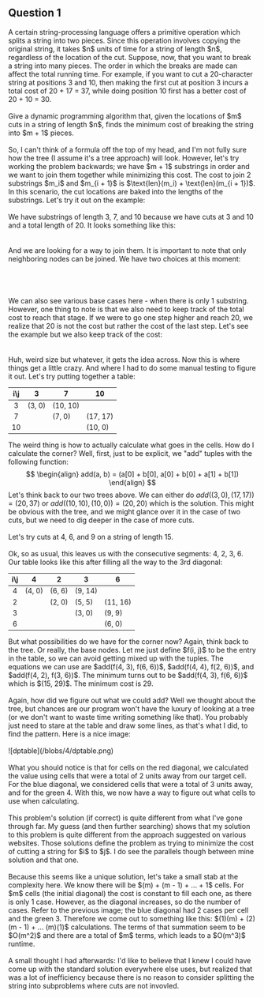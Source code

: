 <!-- markdownlint-disable MD041 -->
## Question 1

<p>
A certain string-processing language offers a primitive operation which splits a
string into two pieces. Since this operation involves copying the original string,
it takes $n$ units of time for a string of length $n$, regardless of the location
of the cut. Suppose, now, that you want to break a string into many pieces. The order
in which the breaks are made can affect the total running time. For example, if
you want to cut a 20-character string at positions 3 and 10, then making the first
cut at position 3 incurs a total cost of 20 + 17 = 37, while doing position 10 first
has a better cost of 20 + 10 = 30.
<br />
<br />
Give a dynamic programming algorithm that, given the locations of $m$ cuts in a string
of length $n$, finds the minimum cost of breaking the string into $m + 1$ pieces.
<br />
<br />
So, I can't think of a formula off the top of my head, and I'm not fully sure how
the tree (I assume it's a tree approach) will look. However, let's try working the
problem backwards; we have $m + 1$ substrings in order and we want to join them together
while minimizing this cost. The cost to join 2 substrings $m_i$ and $m_{i + 1}$ is
$\text{len}(m_i) + \text{len}(m_{i + 1})$. In this scenario, the cut locations are
baked into the lengths of the substrings. Let's try it out on the example:
<br />
<br />
We have substrings of length 3, 7, and 10 because we have cuts at 3 and 10 and a
total length of 20. It looks something like this:
<br />
<br />
<script type="text/tikz">
  \begin{tikzpicture}[nodes={draw, circle, minimum size=0.75cm}, ->]
    \node (a) {3};
    \node [right of = a] (b) {7};
    \node [right of = b] (c) {10};
  \end{tikzpicture}
</script>
<br />
And we are looking for a way to join them. It is important to note that only neighboring
nodes can be joined. We have two choices at this moment:
<br />
<br />
<script type="text/tikz">
  \begin{tikzpicture}[nodes={draw, circle, minimum size=0.75cm}, ->]
    \node {10}
      child{ node (a) {3} edge from parent node[left, draw=none] {}}
      child{ node (b) {7} edge from parent node[right, draw=none] {}};
    \node [right of = b] (c) {10};
  \end{tikzpicture}
</script>
<br />
<br />
<script type="text/tikz">
  \begin{tikzpicture}[nodes={draw, circle, minimum size=0.75cm}, ->]
    \node {17}
      child{ node (b) {7} edge from parent node[left, draw=none] {}}
      child{ node (c) {10} edge from parent node[right, draw=none] {}};
    \node [left of = b] (a) {3};
  \end{tikzpicture}
</script>
<br />
We can also see various base cases here - when there is only 1 substring. However,
one thing to note is that we also need to keep track of the total cost to reach that
stage. If we were to go one step higher and reach 20, we realize that 20 is not the
cost but rather the cost of the last step. Let's see the example but we also keep
track of the cost:
<br />
<br />
<script type="text/tikz">
  \begin{tikzpicture}[nodes={draw, circle, minimum size=0.75cm}, ->]
    \node {(20, 30)}
      child{node {(10, 10)}
        child{ node {(3, 0)} edge from parent node[left, draw=none] {}}
        child{ node {(7, 0)} edge from parent node[right, draw=none] {}}
        edge from parent node[left, draw=none] {}
      }
      child{node {(10, 0)} edge from parent node[right, draw=none] {}};
  \end{tikzpicture}
</script>
<br />
Huh, weird size but whatever, it gets the idea across. Now this is where things
get a little crazy. And where I had to do some manual testing to figure it out.
Let's try putting together a table:
</p>

|  i\j  | 3      | 7        | 10       |
| :---: | ------ | -------- | -------- |
|   3   | (3, 0) | (10, 10) |          |
|   7   |        | (7, 0)   | (17, 17) |
|  10   |        |          | (10, 0)  |

The weird thing is how to actually calculate what goes in the cells. How do I calculate
the corner? Well, first, just to be explicit, we "add" tuples with the following
function:
$$
\begin{align}
  add(a, b) = (a[0] + b[0], a[0] + b[0] + a[1] + b[1])
\end{align}
$$
Let's think back to our two trees above. We can either do
$add((3, 0), (17, 17)) = (20, 37)$ or $add((10, 10), (10, 0)) = (20, 20)$ which
is the solution. This might be obvious with the tree, and we might glance over it
in the case of two cuts, but we need to dig deeper in the case of more cuts.
<br />
<br />
Let's try cuts at 4, 6, and 9 on a string of length 15.
<br />
<br />
Ok, so as usual, this leaves us with the consecutive segments: 4, 2, 3, 6. Our
table looks like this after filling all the way to the 3rd diagonal:

|  i\j  | 4      | 2      | 3       | 6        |
| :---: | ------ | ------ | ------- | -------- |
|   4   | (4, 0) | (6, 6) | (9, 14) |          |
|   2   |        | (2, 0) | (5, 5)  | (11, 16) |
|   3   |        |        | (3, 0)  | (9, 9)   |
|   6   |        |        |         | (6, 0)   |

<p>
But what possibilities do we have for the corner now? Again, think back to the tree.
Or really, the base nodes. Let me just define $f(i, j)$ to be the entry in the table,
so we can avoid getting mixed up with the tuples. The equations we can use are
$add(f(4, 3), f(6, 6))$, $add(f(4, 4), f(2, 6))$, and $add(f(4, 2), f(3, 6))$. The
minimum turns out to be $add(f(4, 3), f(6, 6))$ which is $(15, 29)$. The minimum
cost is 29.
<br />
<br />
Again, how did we figure out what we could add? Well we thought about the tree, but
chances are our program won't have the luxury of looking at a tree (or we don't
want to waste time writing something like that). You probably just need to stare
at the table and draw some lines, as that's what I did, to find the pattern. Here
is a nice image:
<br />
<br />
![dptable](/blobs/4/dptable.png)
<br />
<br />
What you should notice is that for cells on the red diagonal, we calculated the value
using cells that were a total of 2 units away from our target cell. For the blue
diagonal, we considered cells that were a total of 3 units away, and for the green
4. With this, we now have a way to figure out what cells to use when calculating.
<br />
<br />
This problem's solution (if correct) is quite different from what I've gone through
far. My guess (and then further searching) shows that my solution to this problem
is quite different from the approach suggested on various websites. Those solutions
define the problem as trying to minimize the cost of cutting a string for $i$ to
$j$. I do see the parallels though between mine solution and that one.
<br />
<br />
Because this seems like a unique solution, let's take a small stab at the complexity
here. We know there will be $(m) + (m - 1) + ... + 1$ cells. For $m$ cells (the
initial diagonal) the cost is constant to fill each one, as there is only 1 case.
However, as the diagonal increases, so do the number of cases. Refer to the previous
image; the blue diagonal had 2 cases per cell and the green 3. Therefore we come
out to something like this: $(1)(m) + (2)(m - 1) + ... (m)(1)$ calculations. The
terms of that summation seem to be $O(m^2)$ and there are a total of $m$ terms, which
leads to a $O(m^3)$ runtime.
<br />
<br />
A small thought I had afterwards: I'd like to believe that I knew I could have come
up with the standard solution everywhere else uses, but realized that was a lot of
inefficiency because there is no reason to consider splitting the string into subproblems
where cuts are not invovled.
</p>
